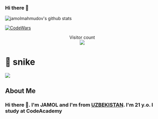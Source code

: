 ### Hi there 👋


![jamolmahmudov's github stats](https://github-readme-stats.vercel.app/api?username=jamolmahmudov&show_icons=true&theme=tokyonight)

[![CodeWars](https://www.codewars.com/users/ilhom4177/badges/large)]([https://www.codewars.com/users/ilhom4177(https://www.codewars.com/users/ilhom4177))

<p align="center"> 
  Visitor count<br>
  <img src="https://profile-counter.glitch.me/jamolmahmudov/count.svg" />
</p>

<!-- # [Ilhomjon Mamatqulov!](ilhommamatqulov276@gmail.com) Social networks -->

<!-- <a href="https://github.com/ilhom4177"><img src="https://img.shields.io/badge/github-000?style=for-the-badge&logo=github&logoColor=white"/></a>
<a href="https://instagram.com/ilhomjan_154_"><img src="https://img.shields.io/badge/instagram-D1001F?style=for-the-badge&logo=instagram&logoColor=white"/></a>
<a href="https://t.me/jamol_mahmudov"><img src="https://img.shields.io/badge/Telegram-2CA5E0?style=for-the-badge&logo=telegram&logoColor=white"/></a>
<a href="https://www.codewars.com/users/jamolmahmudov/"><img src="https://img.shields.io/badge/codewars-DD915F?style=for-the-badge&logo=codewars&logoColor=white"/></a> -->
<!-- <a href="[https://www.sololearn.com/profile/27804078]"><img src="https://img.shields.io/badge/sololearn-10397c?style=for-the-badge&logo=sololearn&logoColor=white"/></a> -->
<!-- <a href="https://gitlab.com/quvvatullayev/"><img src="https://img.shields.io/badge/gitlab-FF6600?style=for-the-badge&logo=gitlab&logoColor=white"/></a></a> -->


# 🐍 snike 

<a href=#><img src="snike.svg"></a>

<!-- ## Language and TOOLS

[![My Skills](https://skillicons.dev/icons?i=bootstrap,css,discord,flask,github,gitlab,heroku,html,instagram,js,jquery,linux,md,py,sass,vscode)](https://skillicons.dev) -->


## About Me

### Hi there 👋. I'm JAMOL and I'm from [UZBEKISTAN](https://en.wikipedia.org/wiki/Uzbekistan). I'm 21 y.o. I study at CodeAcademy 
